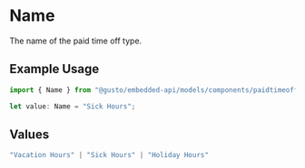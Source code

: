 # Name

The name of the paid time off type.

## Example Usage

```typescript
import { Name } from "@gusto/embedded-api/models/components/paidtimeoff.js";

let value: Name = "Sick Hours";
```

## Values

```typescript
"Vacation Hours" | "Sick Hours" | "Holiday Hours"
```